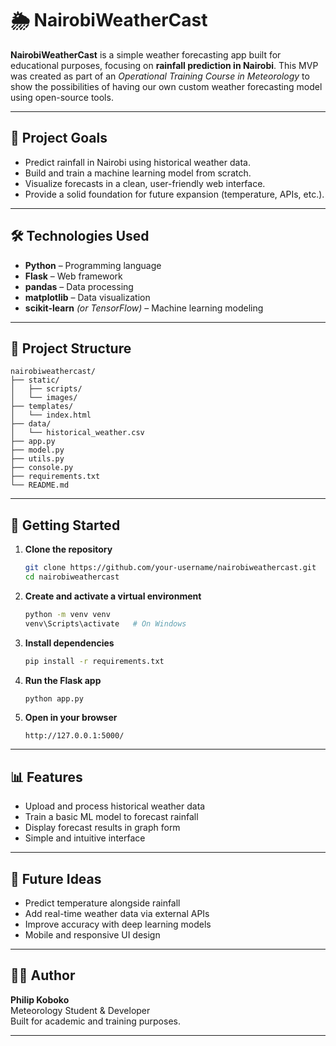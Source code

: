 # 🌦 NairobiWeatherCast

**NairobiWeatherCast** is a simple weather forecasting app built for educational purposes, focusing on **rainfall prediction in Nairobi**. This MVP was created as part of an *Operational Training Course in Meteorology* to show the possibilities of having our own custom weather forecasting model using open-source tools.

---

## 🎯 Project Goals

- Predict rainfall in Nairobi using historical weather data.  
- Build and train a machine learning model from scratch.  
- Visualize forecasts in a clean, user-friendly web interface.  
- Provide a solid foundation for future expansion (temperature, APIs, etc.).

---

## 🛠 Technologies Used

- **Python** – Programming language  
- **Flask** – Web framework  
- **pandas** – Data processing  
- **matplotlib** – Data visualization  
- **scikit-learn** *(or TensorFlow)* – Machine learning modeling  

---

## 📁 Project Structure

```
nairobiweathercast/
├── static/
│   ├── scripts/
│   └── images/
├── templates/
│   └── index.html
├── data/
│   └── historical_weather.csv
├── app.py
├── model.py
├── utils.py
├── console.py
├── requirements.txt
└── README.md
```

---

## 🚀 Getting Started

1. **Clone the repository**
   ```bash
   git clone https://github.com/your-username/nairobiweathercast.git
   cd nairobiweathercast
   ```

2. **Create and activate a virtual environment**
   ```bash
   python -m venv venv
   venv\Scripts\activate   # On Windows
   ```

3. **Install dependencies**
   ```bash
   pip install -r requirements.txt
   ```

4. **Run the Flask app**
   ```bash
   python app.py
   ```

5. **Open in your browser**
   ```
   http://127.0.0.1:5000/
   ```

---

## 📊 Features

- Upload and process historical weather data  
- Train a basic ML model to forecast rainfall  
- Display forecast results in graph form  
- Simple and intuitive interface  

---

## 🌱 Future Ideas

- Predict temperature alongside rainfall  
- Add real-time weather data via external APIs  
- Improve accuracy with deep learning models  
- Mobile and responsive UI design  

---

## 👨‍💻 Author

**Philip Koboko**  
Meteorology Student & Developer  
Built for academic and training purposes.

---